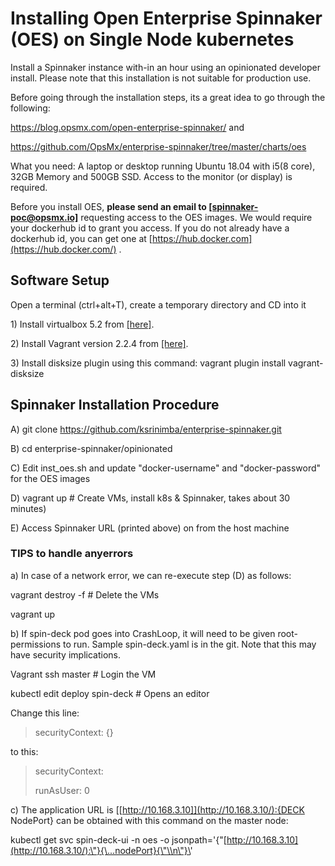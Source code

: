 # Installing Open Enterprise Spinnaker (OES) on Single Node kubernetes

Install a Spinnaker instance with-in an hour using an opinionated
developer install. Please note that this installation is not suitable
for production use.

Before going through the installation steps, its a great idea to go
through the following:

https://blog.opsmx.com/open-enterprise-spinnaker/ and

https://github.com/OpsMx/enterprise-spinnaker/tree/master/charts/oes

What you need: A laptop or desktop running Ubuntu 18.04 with i5(8 core),
32GB Memory and 500GB SSD. Access to the monitor (or display) is
required.

Before you install OES, **please send an email to
[[spinnaker-poc\@opsmx.io]](mailto:spinnaker-poc@opsmx.io)**
requesting access to the OES images. We would require your dockerhub id
to grant you access. If you do not already have a dockerhub id, you can
get one at [https://hub.docker.com](https://hub.docker.com/) .

## Software Setup

Open a terminal (ctrl+alt+T), create a temporary directory and CD into
it

1\) Install virtualbox 5.2 from
[[here]](https://qiita.com/shaching/items/4fcc95f20cff2450aa8f).

2\) Install Vagrant version 2.2.4 from
[[here]](https://linuxize.com/post/how-to-install-vagrant-on-ubuntu-18-04).

3\) Install disksize plugin using this command: vagrant plugin install
vagrant-disksize

## Spinnaker Installation Procedure

A\) git clone <https://github.com/ksrinimba/enterprise-spinnaker.git>

B\) cd enterprise-spinnaker/opinionated

C\) Edit inst\_oes.sh and update "docker-username" and "docker-password"
for the OES images

D\) vagrant up \# Create VMs, install k8s & Spinnaker, takes about 30
minutes)

E\) Access Spinnaker URL (printed above) on from the host machine

### TIPS to handle anyerrors

a\) In case of a network error, we can re-execute step (D) as follows:

vagrant destroy -f \# Delete the VMs

vagrant up

b\) If spin-deck pod goes into CrashLoop, it will need to be given
root-permissions to run. Sample spin-deck.yaml is in the git. Note that
this may have security implications.

Vagrant ssh master \# Login the VM

kubectl edit deploy spin-deck \# Opens an editor

Change this line:

> securityContext: {}

to this:

> securityContext:
>
> runAsUser: 0

c\) The application URL is
[[http://10.168.3.10]](http://10.168.3.10/):{DECK NodePort}
can be obtained with this command on the master node:

kubectl get svc spin-deck-ui -n oes -o
jsonpath=\'{\"[http://10.168.3.10](http://10.168.3.10/):\"}{\...nodePort}{\"\\n\"}\'
